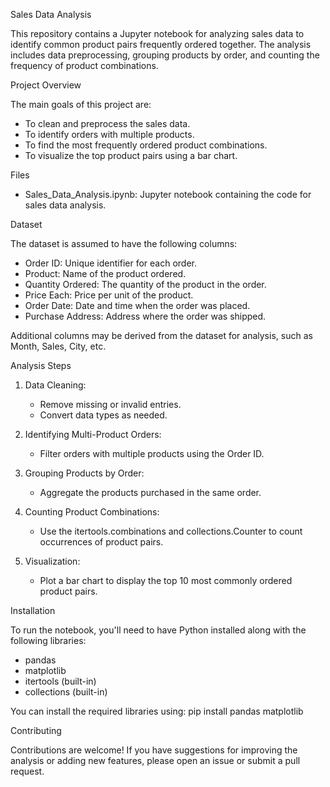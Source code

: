 Sales Data Analysis

This repository contains a Jupyter notebook for analyzing sales data to identify common product pairs frequently ordered together. 
The analysis includes data preprocessing, grouping products by order, and counting the frequency of product combinations.

Project Overview

The main goals of this project are:
- To clean and preprocess the sales data.
- To identify orders with multiple products.
- To find the most frequently ordered product combinations.
- To visualize the top product pairs using a bar chart.

Files

- Sales_Data_Analysis.ipynb: Jupyter notebook containing the code for sales data analysis.

Dataset

The dataset is assumed to have the following columns:
- Order ID: Unique identifier for each order.
- Product: Name of the product ordered.
- Quantity Ordered: The quantity of the product in the order.
- Price Each: Price per unit of the product.
- Order Date: Date and time when the order was placed.
- Purchase Address: Address where the order was shipped.

Additional columns may be derived from the dataset for analysis, such as Month, Sales, City, etc.

Analysis Steps

1. Data Cleaning:
   - Remove missing or invalid entries.
   - Convert data types as needed.

2. Identifying Multi-Product Orders:
   - Filter orders with multiple products using the Order ID.

3. Grouping Products by Order:
   - Aggregate the products purchased in the same order.

4. Counting Product Combinations:
   - Use the itertools.combinations and collections.Counter to count occurrences of product pairs.

5. Visualization:
   - Plot a bar chart to display the top 10 most commonly ordered product pairs.

Installation

To run the notebook, you'll need to have Python installed along with the following libraries:
- pandas
- matplotlib
- itertools (built-in)
- collections (built-in)

You can install the required libraries using:
pip install pandas matplotlib


Contributing

Contributions are welcome! If you have suggestions for improving the analysis or adding new features, please open an issue or submit a pull request.

